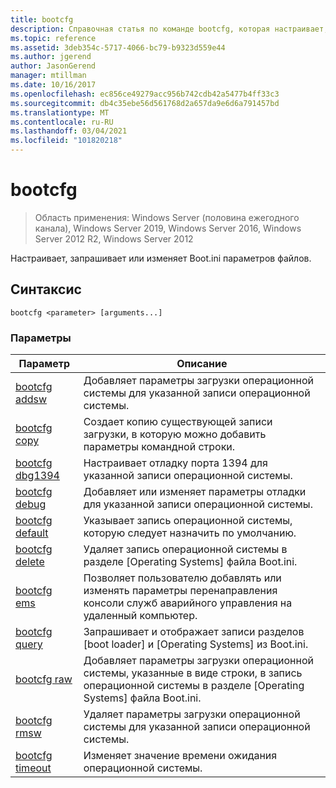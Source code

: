 ```yaml
---
title: bootcfg
description: Справочная статья по команде bootcfg, которая настраивает, запрашивает или изменяет Boot.ini параметры файлов.
ms.topic: reference
ms.assetid: 3deb354c-5717-4066-bc79-b9323d559e44
ms.author: jgerend
author: JasonGerend
manager: mtillman
ms.date: 10/16/2017
ms.openlocfilehash: ec856ce49279acc956b742cdb42a5477b4ff33c3
ms.sourcegitcommit: db4c35ebe56d561768d2a657da9e6d6a791457bd
ms.translationtype: MT
ms.contentlocale: ru-RU
ms.lasthandoff: 03/04/2021
ms.locfileid: "101820218"
---
```

# <a name="bootcfg"></a>bootcfg

> Область применения: Windows Server (половина ежегодного канала), Windows Server 2019, Windows Server 2016, Windows Server 2012 R2, Windows Server 2012

Настраивает, запрашивает или изменяет Boot.ini параметров файлов.

## <a name="syntax"></a>Синтаксис

```
bootcfg <parameter> [arguments...]
```

### <a name="parameters"></a>Параметры

| Параметр | Описание |
| --------- | ----------- |
| [bootcfg addsw](bootcfg-addsw.md) | Добавляет параметры загрузки операционной системы для указанной записи операционной системы. |
| [bootcfg copy](bootcfg-copy.md) | Создает копию существующей записи загрузки, в которую можно добавить параметры командной строки. |
| [bootcfg dbg1394](bootcfg-dbg1394.md) | Настраивает отладку порта 1394 для указанной записи операционной системы. |
| [bootcfg debug](bootcfg-debug.md) | Добавляет или изменяет параметры отладки для указанной записи операционной системы. |
| [bootcfg default](bootcfg-default.md) | Указывает запись операционной системы, которую следует назначить по умолчанию. |
| [bootcfg delete](bootcfg-delete.md) | Удаляет запись операционной системы в разделе [Operating Systems] файла Boot.ini. |
| [bootcfg ems](bootcfg-ems.md) | Позволяет пользователю добавлять или изменять параметры перенаправления консоли служб аварийного управления на удаленный компьютер. |
| [bootcfg query](bootcfg-query.md) | Запрашивает и отображает записи разделов [boot loader] и [Operating Systems] из Boot.ini. |
| [bootcfg raw](bootcfg-raw.md) | Добавляет параметры загрузки операционной системы, указанные в виде строки, в запись операционной системы в разделе [Operating Systems] файла Boot.ini. |
| [bootcfg rmsw](bootcfg-rmsw.md) | Удаляет параметры загрузки операционной системы для указанной записи операционной системы. |
| [bootcfg timeout](bootcfg-timeout.md) | Изменяет значение времени ожидания операционной системы. |
